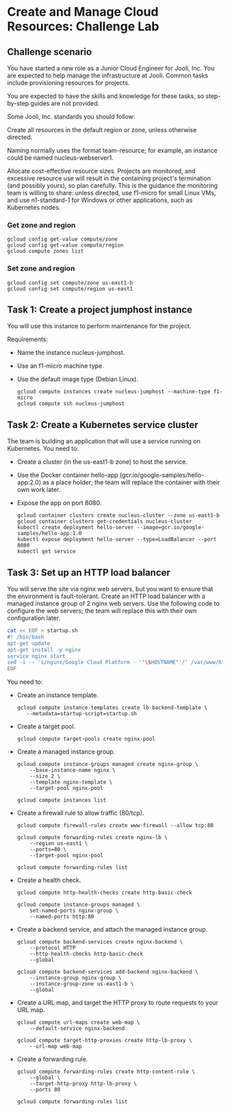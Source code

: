 # Create and Manage Cloud Resources: Challenge Lab
## Challenge scenario
You have started a new role as a Junior Cloud Engineer for Jooli, Inc. You are expected to help manage the infrastructure at Jooli. Common tasks include provisioning resources for projects.

You are expected to have the skills and knowledge for these tasks, so step-by-step guides are not provided.

Some Jooli, Inc. standards you should follow:

Create all resources in the default region or zone, unless otherwise directed.

Naming normally uses the format team-resource; for example, an instance could be named nucleus-webserver1.

Allocate cost-effective resource sizes. Projects are monitored, and excessive resource use will result in the containing project's termination (and possibly yours), so plan carefully. This is the guidance the monitoring team is willing to share: unless directed, use f1-micro for small Linux VMs, and use n1-standard-1 for Windows or other applications, such as Kubernetes nodes.

### Get zone and region

```
gcloud config get-value compute/zone
gcloud config get-value compute/region
gcloud compute zones list

```

### Set zone and region

```
gcloud config set compute/zone us-east1-b
gcloud config set compute/region us-east1

```


## Task 1: Create a project jumphost instance
You will use this instance to perform maintenance for the project.

Requirements:

* Name the instance nucleus-jumphost.
* Use an f1-micro machine type.
* Use the default image type (Debian Linux).

	```My Solution
	gcloud compute instances create nucleus-jumphost --machine-type f1-micro
	gcloud compute ssh nucleus-jumphost
	```


## Task 2: Create a Kubernetes service cluster
The team is building an application that will use a service running on Kubernetes. You need to:

* Create a cluster (in the us-east1-b zone) to host the service.
* Use the Docker container hello-app (gcr.io/google-samples/hello-app:2.0) as a place holder; the team will replace the container with their own work later.
* Expose the app on port 8080.

	```My Solution
	gcloud container clusters create nucleus-cluster --zone us-east1-b
	gcloud container clusters get-credentials nucleus-cluster
	kubectl create deployment hello-server --image=gcr.io/google-samples/hello-app:1.0
	kubectl expose deployment hello-server --type=LoadBalancer --port 8080
	kubectl get service
	```


## Task 3: Set up an HTTP load balancer
You will serve the site via nginx web servers, but you want to ensure that the environment is fault-tolerant. Create an HTTP load balancer with a managed instance group of 2 nginx web servers. Use the following code to configure the web servers; the team will replace this with their own configuration later.

```bash
cat << EOF > startup.sh
#! /bin/bash
apt-get update
apt-get install -y nginx
service nginx start
sed -i -- 's/nginx/Google Cloud Platform - '"\$HOSTNAME"'/' /var/www/html/index.nginx-debian.html
EOF
```

You need to:

* Create an instance template.
	
	```
	gcloud compute instance-templates create lb-backend-template \
	   --metadata=startup-script=startup.sh
	```
	
* Create a target pool.

	```
	gcloud compute target-pools create nginx-pool
	```

* Create a managed instance group.

	```
	gcloud compute instance-groups managed create nginx-group \
		--base-instance-name nginx \
		--size 2 \
		--template nginx-template \
		--target-pool nginx-pool
	
	gcloud compute instances list
	```

* Create a firewall rule to allow traffic (80/tcp).

	```
	gcloud compute firewall-rules create www-firewall --allow tcp:80
	
	gcloud compute forwarding-rules create nginx-lb \
		--region us-east1 \
		--ports=80 \
		--target-pool nginx-pool
		
	gcloud compute forwarding-rules list
	```
	
* Create a health check.

	```
	gcloud compute http-health-checks create http-basic-check

	gcloud compute instance-groups managed \
		set-named-ports nginx-group \
		--named-ports http:80
	```

* Create a backend service, and attach the managed instance group.

	```
	gcloud compute backend-services create nginx-backend \
		--protocol HTTP 
		--http-health-checks http-basic-check 
		--global
	
	gcloud compute backend-services add-backend nginx-backend \
		--instance-group nginx-group \
		--instance-group-zone us-east1-b \
		--global
	```

* Create a URL map, and target the HTTP proxy to route requests to your URL map.

	```
	gcloud compute url-maps create web-map \
		--default-service nginx-backend

	gcloud compute target-http-proxies create http-lb-proxy \
		--url-map web-map
	```

* Create a forwarding rule.

	```
	gcloud compute forwarding-rules create http-content-rule \
		--global \
		--target-http-proxy http-lb-proxy \
		--ports 80
		
	gcloud compute forwarding-rules list
	```
